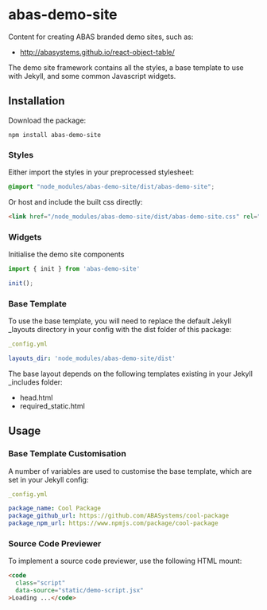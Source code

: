 # abas-demo-site

Content for creating ABAS branded demo sites, such as:

- http://abasystems.github.io/react-object-table/

The demo site framework contains all the styles, a base template to use with Jekyll, and some
common Javascript widgets.

## Installation

Download the package:

```
npm install abas-demo-site
```

### Styles

Either import the styles in your preprocessed stylesheet:

```scss
@import "node_modules/abas-demo-site/dist/abas-demo-site";
```

Or host and include the built css directly:

```html
<link href="/node_modules/abas-demo-site/dist/abas-demo-site.css" rel="stylesheet">
```

### Widgets

Initialise the demo site components

```javascript
import { init } from 'abas-demo-site'

init();
```

### Base Template

To use the base template, you will need to replace the default Jekyll _layouts directory in your
config with the dist folder of this package:

```yml
_config.yml

layouts_dir: 'node_modules/abas-demo-site/dist'
```

The base layout depends on the following templates existing in your Jekyll _includes folder:

- head.html
- required_static.html

## Usage

### Base Template Customisation

A number of variables are used to customise the base template, which are set in your Jekyll config:

```yml
_config.yml

package_name: Cool Package
package_github_url: https://github.com/ABASystems/cool-package
package_npm_url: https://www.npmjs.com/package/cool-package
```

### Source Code Previewer

To implement a source code previewer, use the following HTML mount:

```html
<code
  class="script"
  data-source="static/demo-script.jsx"
>Loading ...</code>
```
